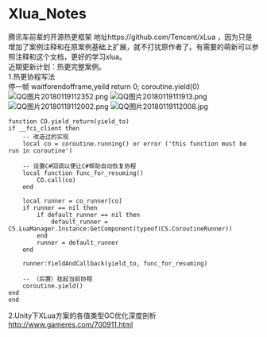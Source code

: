 # Xlua_Notes
腾讯车前辈的开源热更框架 地址https://github.com/Tencent/xLua ，因为只是增加了案例注释和在原案例基础上扩展，就不打扰原作者了。有需要的萌新可以参照注释和这个文档，更好的学习xlua。<br>
近期更新计划：热更完整案例。<br>
1.热更协程写法<br>
停一帧 waitforendofframe,yeild return 0; coroutine.yield(0)
<img src="https://i.loli.net/2018/01/19/5a6164e7e8143.png" alt="QQ图片20180119112352.png" title="QQ图片20180119112352.png" />
<img src="https://i.loli.net/2018/01/19/5a616410884c0.png" alt="QQ图片20180119111913.png" title="QQ图片20180119111913.png" />
<img src="https://i.loli.net/2018/01/19/5a616410d3921.png" alt="QQ图片20180119112002.png" title="QQ图片20180119112002.png" />
<img src="https://i.loli.net/2018/01/19/5a6164174271c.jpg" alt="QQ图片20180119112008.jpg" title="QQ图片20180119112008.jpg" />

    function CO.yield_return(yield_to)
    if __fci_client then
        -- 改造过的实现
        local co = coroutine.running() or error ('this function must be run in coroutine')

        -- 设置C#回调以便让C#帮助自动恢复协程
        local function func_for_resuming()
            CO.call(co)
        end

        local runner = co_runner[co]
        if runner == nil then
            if default_runner == nil then
                default_runner = CS.LuaManager.Instance:GetComponent(typeof(CS.CoroutineRunner))
            end
            runner = default_runner
        end

        runner:YieldAndCallback(yield_to, func_for_resuming)

        -- （后置）挂起当前协程
        coroutine.yield()
    end
    end

2.Unity下XLua方案的各值类型GC优化深度剖析
http://www.gameres.com/700911.html

